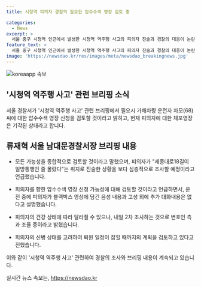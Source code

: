 ```yaml
---
title: 시청역 피의자 경찰의 필요한 압수수색 영장 검토 중

categories:
  - News
excerpt: >
  서울 중구 시청역 인근에서 발생한 시청역 역주행 사고의 피의자 진술과 경찰의 대응이 논란을 빚고 있다. 가해차량 운전자는 일방통행인 줄 몰랐다고 주장했고, 경찰은 피의자의 압수수색 영장 신청을 검토 중이다. 경찰은 국과수와 협력하여 사고 당시 상황을 재현하고, 피의자 진술을 종합적으로 검토할 예정이다. 현재 피의자에 대한 체포영장은 기각된 상태이며, 사고 원인에 대한 추가적인 조사가 필요한 상황이다.
feature_text: >
  서울 중구 시청역 인근에서 발생한 시청역 역주행 사고의 피의자 진술과 경찰의 대응이 논란을 빚고 있다. 가해차량 운전자는 일방통행인 줄 몰랐다고 주장했고, 경찰은 피의자의 압수수색 영장 신청을 검토 중이다. 경찰은 국과수와 협력하여 사고 당시 상황을 재현하고, 피의자 진술을 종합적으로 검토할 예정이다. 현재 피의자에 대한 체포영장은 기각된 상태이며, 사고 원인에 대한 추가적인 조사가 필요한 상황이다.
image: 'https://newsdao.kr/res/images/meta/newsdao_breakingnews.jpg'
---
```


<p><img src="https://newsdao.kr/res/images/meta/newsdao_breakingnews.jpg" alt="koreaapp 속보" /></p>

<h2>'시청역 역주행 사고' 관련 브리핑 소식</h2>

<p>서울 경찰서가 '시청역 역주행 사고' 관련 브리핑에서 필요시 가해차량 운전자 차모(68)씨에 대한 압수수색 영장 신청을 검토할 것이라고 밝히고, 현재 피의자에 대한 체포영장은 기각된 상태라고 합니다.</p>

<h2>류재혁 서울 남대문경찰서장 브리핑 내용</h2>

<ul>
<li><p>모든 가능성을 종합적으로 검토할 것이라고 말했으며, 피의자가 "세종대로18길이 일방통행인 줄 몰랐다"는 취지로 진술한 상황을 보다 심층적으로 조사할 예정이라고 언급했습니다.</p></li>
<li><p>피의자를 향한 압수수색 영장 신청 가능성에 대해 검토할 것이라고 언급하면서, 운전 중에 피의자가 블랙박스 영상에 담긴 음성 내용과 고성 외에 추가 대화내용은 없다고 설명했습니다.</p></li>
<li><p>피의자의 건강 상태에 따라 달라질 수 있으나, 내일 2차 조사하는 것으로 변호인 측과 조율 중이라고 밝혔습니다.</p></li>
<li><p>피의자의 신병 상태를 고려하여 퇴원 일정이 잡힐 때까지의 계획을 검토하고 있다고 전했습니다.</p></li>
</ul>

<p>이와 같이 '시청역 역주행 사고' 관련하여 경찰의 조사와 브리핑 내용이 계속되고 있습니다.</p>
실시간 뉴스 속보는, <a href="https://newsdao.kr" rel="dofollow">https://newsdao.kr</a>


